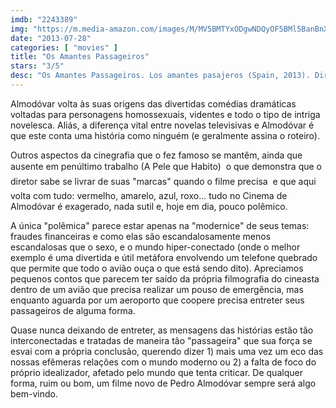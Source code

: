 ```yaml
---
imdb: "2243389"
img: "https://m.media-amazon.com/images/M/MV5BMTYxODgwNDQyOF5BMl5BanBnXkFtZTcwMzM2NjkwOQ@@._V1_SY150_CR1,0,101,150_.jpg"
date: "2013-07-28"
categories: [ "movies" ]
title: "Os Amantes Passageiros"
stars: "3/5"
desc: "Os Amantes Passageiros. Los amantes pasajeros (Spain, 2013). Dirigido por Pedro Almodóvar. Escrito por Pedro Almodóvar. Com Antonio Banderas, Penélope Cruz, Coté Soler, Antonio de la Torre, Hugo Silva, Miguel Ángel Silvestre, Laya Martí, Javier Cámara, Carlos Areces."
---
```

Almodóvar volta às suas origens das divertidas comédias dramáticas voltadas para personagens homossexuais, videntes e todo o tipo de intriga novelesca. Aliás, a diferença vital entre novelas televisivas e Almodóvar é que este conta uma história como ninguém (e geralmente assina o roteiro).

Outros aspectos da cinegrafia que o fez famoso se mantêm, ainda que ausente em penúltimo trabalho (A Pele que Habito)  o que demonstra que o diretor sabe se livrar de suas "marcas" quando o filme precisa  e que aqui volta com tudo: vermelho, amarelo, azul, roxo... tudo no Cinema de Almodóvar é exagerado, nada sutil e, hoje em dia, pouco polêmico.

A única "polêmica" parece estar apenas na "modernice" de seus temas: fraudes financeiras e como elas são escandalosamente menos escandalosas que o sexo, e o mundo hiper-conectado (onde o melhor exemplo é uma divertida e útil metáfora envolvendo um telefone quebrado que permite que todo o avião ouça o que está sendo dito). Apreciamos pequenos contos que parecem ter saído da própria filmografia do cineasta dentro de um avião que precisa realizar um pouso de emergência, mas enquanto aguarda por um aeroporto que coopere precisa entreter seus passageiros de alguma forma.

Quase nunca deixando de entreter, as mensagens das histórias estão tão interconectadas e tratadas de maneira tão "passageira" que sua força se esvai com a própria conclusão, querendo dizer 1) mais uma vez um eco das nossas efêmeras relações com o mundo moderno ou 2) a falta de foco do próprio idealizador, afetado pelo mundo que tenta criticar. De qualquer forma, ruim ou bom, um filme novo de Pedro Almodóvar sempre será algo bem-vindo.

